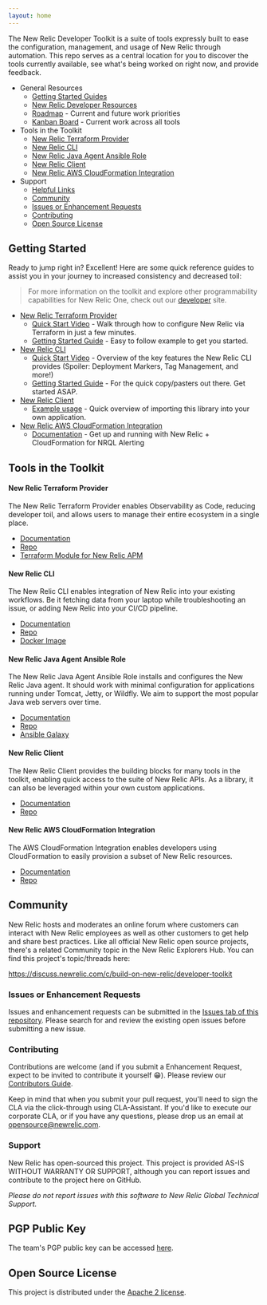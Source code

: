 ```yaml
---
layout: home
---
```


The New Relic Developer Toolkit is a suite of tools expressly built to ease the configuration, management, and usage of New Relic through automation.  This repo serves as a central location for you to discover the tools currently available, see what's being worked on right now, and provide feedback.

* General Resources
  * [Getting Started Guides](#getting-started)
  * [New Relic Developer Resources](https://developer.newrelic.com)
  * [Roadmap](roadmap/) - Current and future work priorities
  * [Kanban Board](https://github.com/orgs/newrelic/projects/6) - Current work across all tools
* Tools in the Toolkit
  * [New Relic Terraform Provider](#new-relic-terraform-provider)
  * [New Relic CLI](#new-relic-cli)
  * [New Relic Java Agent Ansible Role](#new-relic-java-agent-ansible-role)
  * [New Relic Client](#new-relic-client)
  * [New Relic AWS CloudFormation Integration](#new-relic-aws-cloudformation-integration)
* Support
  * [Helpful Links](#helpful-links)
  * [Community](#community)
  * [Issues or Enhancement Requests](#issues-or-enhancement-requests)
  * [Contributing](#contributing)
  * [Open Source License](#open-source-license)

## Getting Started

Ready to jump right in? Excellent! Here are some quick reference guides to
assist you in your journey to increased consistency and decreased toil:

> For more information on the toolkit and explore other programmability capabilities for New Relic One, check out our [developer](https://developer.newrelic.com/use-cases/workflow-automation) site.

* [New Relic Terraform Provider](#new-relic-terraform-provider)
  * [Quick Start Video](https://www.youtube.com/watch?v=UwJ-7BLylJo) - Walk through how to configure New Relic via Terraform in just a few minutes.
  * [Getting Started Guide](https://www.terraform.io/docs/providers/newrelic/guides/getting_started.html) - Easy to follow example to get you started.
* [New Relic CLI](#new-relic-cli)
  * [Quick Start Video](https://www.youtube.com/watch?v=g00AeKlECZA) - Overview of the key features the New Relic CLI provides (Spoiler: Deployment Markers, Tag Management, and more!)
  * [Getting Started Guide](https://github.com/newrelic/newrelic-cli/blob/master/docs/GETTING_STARTED.md) - For the quick copy/pasters out there. Get started ASAP.
* [New Relic Client](#new-relic-client)
  * [Example usage](https://github.com/newrelic/newrelic-client-go#example) - Quick overview of importing this library into your own application.
* [New Relic AWS CloudFormation Integration](#new-relic-aws-cloudformation-integration)
  * [Documentation](https://docs.newrelic.com/docs/integrations/amazon-integrations/aws-integrations-list/aws-cloudformation-integration) - Get up and running with New Relic + CloudFormation for NRQL Alerting


## Tools in the Toolkit

#### New Relic Terraform Provider

The New Relic Terraform Provider enables Observability as Code, reducing developer toil, and allows users to manage their entire ecosystem in a single place.

* [Documentation](https://www.terraform.io/docs/providers/newrelic/index.html)
* [Repo](https://github.com/terraform-providers/terraform-provider-newrelic/)
* [Terraform Module for New Relic APM](https://registry.terraform.io/modules/newrelic/apm/newrelic/)

#### New Relic CLI

The New Relic CLI enables integration of New Relic into your existing workflows. Be it fetching data from your laptop while troubleshooting an issue, or adding New Relic into your CI/CD pipeline.

* [Documentation](https://github.com/newrelic/newrelic-cli)
* [Repo](https://github.com/newrelic/newrelic-cli)
* [Docker Image](https://hub.docker.com/r/newrelic/cli)


#### New Relic Java Agent Ansible Role

The New Relic Java Agent Ansible Role installs and configures the New Relic Java agent. It should work with minimal configuration for applications running under Tomcat, Jetty, or Wildfly. We aim to support the most popular Java web servers over time.

* [Documentation](https://github.com/newrelic/newrelic-java-agent-ansible-role#ansible-role-new-relic-java-agent)
* [Repo](https://github.com/newrelic/newrelic-java-agent-ansible-role)
* [Ansible Galaxy](https://galaxy.ansible.com/newrelic/newrelic_java_agent)


#### New Relic Client

The New Relic Client provides the building blocks for many tools in the toolkit, enabling quick access to the suite of New Relic APIs.  As a library, it can also be leveraged within your own custom applications.

* [Documentation](https://pkg.go.dev/github.com/newrelic/newrelic-client-go)
* [Repo](https://github.com/newrelic/newrelic-client-go)


#### New Relic AWS CloudFormation Integration

The AWS CloudFormation Integration enables developers using CloudFormation to easily provision a subset of New Relic resources.

* [Documentation](https://docs.newrelic.com/docs/integrations/amazon-integrations/aws-integrations-list/aws-cloudformation-integration)
* [Repo](https://github.com/newrelic/cloudformation-partner-integration)


## Community

New Relic hosts and moderates an online forum where customers can interact with New Relic employees as well as other customers to get help and share best practices. Like all official New Relic open source projects, there's a related Community topic in the New Relic Explorers Hub. You can find this project's topic/threads here:

https://discuss.newrelic.com/c/build-on-new-relic/developer-toolkit


### Issues or Enhancement Requests

Issues and enhancement requests can be submitted in the [Issues tab of this repository](https://github.com/newrelic/developer-toolkit/issues). Please search for and review the existing open issues before submitting a new issue.


### Contributing

Contributions are welcome (and if you submit a Enhancement Request, expect to be invited to contribute it yourself :grin:). Please review our [Contributors Guide](CONTRIBUTING.md).

Keep in mind that when you submit your pull request, you'll need to sign the CLA via the click-through using CLA-Assistant. If you'd like to execute our corporate CLA, or if you have any questions, please drop us an email at opensource@newrelic.com.


### Support

New Relic has open-sourced this project. This project is provided AS-IS WITHOUT WARRANTY OR SUPPORT, although you can report issues and contribute to the project here on GitHub.

_Please do not report issues with this software to New Relic Global Technical Support._

## PGP Public Key
The team's PGP public key can be accessed [here](https://newrelic.github.io/developer-toolkit/developer-toolkit.asc).

## Open Source License

This project is distributed under the [Apache 2 license](LICENSE).
